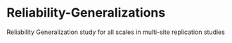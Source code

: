 # Reliability-Generalizations
 Reliability Generalization study for all scales in multi-site replication studies
